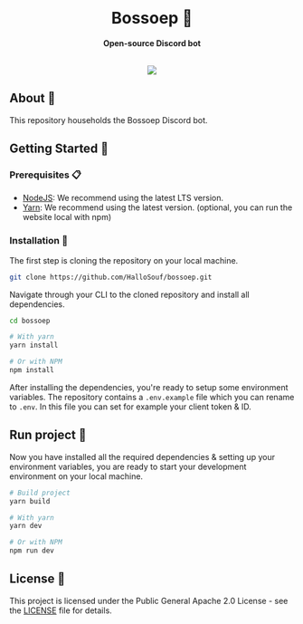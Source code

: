 <div align="center">
  <br />
  <h1>Bossoep 🌳</h1>
  <strong>Open-source Discord bot</strong>
  <br />
  <br />
  <p>
    <a href="https://www.typescriptlang.org/" target="_blank"><img src="https://img.shields.io/badge/-TypeScript-000?style=for-the-badge&logo=typescript"></a>
  </p>
</div>

## About 📘

This repository households the Bossoep Discord bot.

## Getting Started 🦜

### Prerequisites 📋

- [NodeJS](https://nodejs.org/en/): We recommend using the latest LTS version.
- [Yarn](https://yarnpkg.com/): We recommend using the latest version. (optional, you can run the website local with npm)

### Installation 👷

The first step is cloning the repository on your local machine.

```bash
git clone https://github.com/HalloSouf/bossoep.git
```

Navigate through your CLI to the cloned repository and install all dependencies.

```bash
cd bossoep

# With yarn
yarn install

# Or with NPM
npm install
```

After installing the dependencies, you're ready to setup some environment variables. The repository contains a `.env.example` file which you can rename to `.env`. In this file you can set for example your client token & ID.

## Run project 🚀

Now you have installed all the required dependencies & setting up your environment variables, you are ready to start your development environment on your local machine.

```bash
# Build project
yarn build

# With yarn
yarn dev

# Or with NPM
npm run dev
```

## License 📜

This project is licensed under the Public General Apache 2.0 License - see the [LICENSE](LICENSE) file for details.

